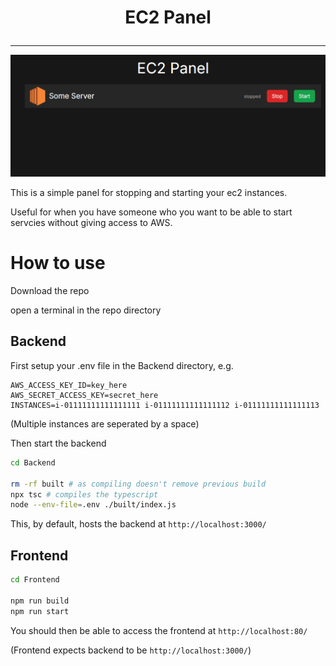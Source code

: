 # <p style="text-align: center;">EC2 Panel</p>

---

![Example of panel](/assets/images/panel_example.png)

This is a simple panel for stopping and starting your ec2 instances.

Useful for when you have someone who you want to be able to start servcies without giving access to AWS.

# How to use
Download the repo

open a terminal in the repo directory

## Backend
First setup your .env file in the Backend directory, e.g.
```
AWS_ACCESS_KEY_ID=key_here
AWS_SECRET_ACCESS_KEY=secret_here
INSTANCES=i-01111111111111111 i-01111111111111112 i-01111111111111113
```
(Multiple instances are seperated by a space)

Then start the backend

```bash
cd Backend

rm -rf built # as compiling doesn't remove previous build
npx tsc # compiles the typescript
node --env-file=.env ./built/index.js
```
This, by default, hosts the backend at `http://localhost:3000/`

## Frontend
```bash
cd Frontend

npm run build
npm run start
```

You should then be able to access the frontend at `http://localhost:80/`

(Frontend expects backend to be `http://localhost:3000/`)